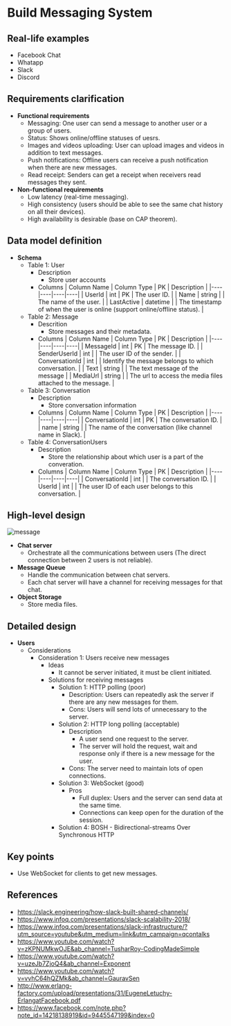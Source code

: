 # Build Messaging System

## Real-life examples
- Facebook Chat
- Whatapp
- Slack
- Discord

## Requirements clarification
- **Functional requirements**
   - Messaging: One user can send a message to another user or a group of users.
   - Status: Shows online/offline statuses of uesrs.
   - Images and videos uploading: User can upload images and videos in addition to text messages.
   - Push notifications: Offline users can receive a push notification when there are new messages.
   - Read receipt: Senders can get a receipt when receivers read messages they sent.
- **Non-functional requirements**
   - Low latency (real-time messaging).
   - High consistency (users should be able to see the same chat history on all their devices).
   - High availability is desirable (base on CAP theorem).

## Data model definition
- **Schema**
   - Table 1: User
      - Description
         - Store user accounts
      - Columns
        | Column Name | Column Type | PK | Description |
        |----|----|----|----|
        | UserId | int | PK | The user ID. |
        | Name | string | | The name of the user. |
        | LastActive | datetime | | The timestamp of when the user is online (support online/offline status). |     
   - Table 2: Message
      - Descrition
         - Store messages and their metadata.
      - Columns
        | Column Name | Column Type | PK | Description |
        |----|----|----|----|
        | MessageId | int | PK | The message ID. |
        | SenderUserId | int | | The user ID of the sender. |
        | ConversationId | int | | Identify the message belongs to which conversation. |
        | Text | string | | The text message of the message |
        | MediaUrl | string | | The url to access the media files attached to the message. | 
   - Table 3: Conversation
      - Description
         - Store conversation information
      - Columns
        | Column Name | Column Type | PK | Description |
        |----|----|----|----|
        | ConversationId | int | PK | The conversation ID. |
        | name | string | | The name of the conversation (like channel name in Slack). |
   - Table 4: ConversationUsers
      - Description
         - Store the relationship about which user is a part of the converation.
      - Columns
        | Column Name | Column Type | PK | Description |
        |----|----|----|----|
        | ConversationId | int | | The conversation ID. |
        | UserId | int | | The user ID of each user belongs to this conversation. |

## High-level design
![message](https://user-images.githubusercontent.com/8989447/116949379-39594180-ac3f-11eb-9481-49d6d25060bb.png)

- **Chat server**
   - Orchestrate all the communications between users (The direct connection between 2 users is not reliable).
- **Message Queue**
   - Handle the communication between chat servers.
   - Each chat server will have a channel for receiving messages for that chat.
- **Object Storage**
   - Store media files.

## Detailed design
- **Users**
   - Considerations
      - Consideration 1: Users receive new messages
         - Ideas
            - It cannot be server initiated, it must be client initiated.
         - Solutions for receiving messages
            - Solution 1: HTTP polling (poor)
               - Description: Users can repeatedly ask the server if there are any new messages for them.
               - Cons: Users will send lots of unnecessary to the server.
            - Solution 2: HTTP long polling (acceptable)
               - Description
                  - A user send one request to the server.
                  - The server will hold the request, wait and response only if there is a new message for the user.
               - Cons: The server need to maintain lots of open connections.
            - Solution 3: WebSocket (good)
               - Pros
                  - Full duplex: Users and the server can send data at the same time.
                  - Connections can keep open for the duration of the session.
            - Solution 4: BOSH - Bidirectional-streams Over Synchronous HTTP

## Key points
- Use WebSocket for clients to get new messages.

## References 
- https://slack.engineering/how-slack-built-shared-channels/
- https://www.infoq.com/presentations/slack-scalability-2018/
- https://www.infoq.com/presentations/slack-infrastructure/?utm_source=youtube&utm_medium=link&utm_campaign=qcontalks
- https://www.youtube.com/watch?v=zKPNUMkwOJE&ab_channel=TusharRoy-CodingMadeSimple
- https://www.youtube.com/watch?v=uzeJb7ZjoQ4&ab_channel=Exponent
- https://www.youtube.com/watch?v=vvhC64hQZMk&ab_channel=GauravSen
- http://www.erlang-factory.com/upload/presentations/31/EugeneLetuchy-ErlangatFacebook.pdf
- https://www.facebook.com/note.php?note_id=14218138919&id=9445547199&index=0
